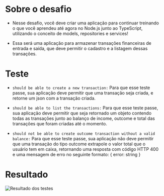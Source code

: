 # Sobre o desafio

  - Nesse desafio, você deve criar uma aplicação para continuar treinando o que você aprendeu até agora no Node.js junto ao TypeScript, utilizando o conceito de models, repositories e services!

  - Essa será uma aplicação para armazenar transações financeiras de entrada e saída, que deve permitir o cadastro e a listagem dessas transações.
  
# Teste
  - `should be able to create a new transaction:` Para que esse teste passe, sua aplicação deve permitir que uma transação seja criada, e retorne um json com a transação criada.

  - `should be able to list the transactions:` Para que esse teste passe, sua aplicação deve permitir que seja retornado um objeto contendo todas as transações junto ao balanço de income, outcome e total das transações que foram criadas até o momento.

  - `should not be able to create outcome transaction without a valid balance:` Para que esse teste passe, sua aplicação não deve permitir que uma transação do tipo outcome extrapole o valor total que o usuário tem em caixa, retornando uma resposta com código HTTP 400 e uma mensagem de erro no seguinte formato: { error: string }
  
# Resultado
  <img src="https://i.imgur.com/CbHcHXR.png" alt="Resultado dos testes" />
